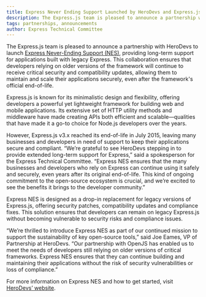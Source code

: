 ```yaml
---
title: Express Never Ending Support Launched by HeroDevs and Express.js
description: The Express.js team is pleased to announce a partnership with HeroDevs to launch Express Never-Ending Support (NES), providing long-term support for applications built with legacy Express. This collaboration ensures that developers relying on older versions of the framework will continue to receive critical security and compatibility updates, allowing them to maintain and scale their applications securely, even after the framework's official end-of-life.
tags: partnerships, announcements
author: Express Technical Committee
---
```


The Express.js team is pleased to announce a partnership with HeroDevs to launch [Express Never-Ending Support (NES)](https://www.herodevs.com/support/express-nes), providing long-term support for applications built with legacy Express. This collaboration ensures that developers relying on older versions of the framework will continue to receive critical security and compatibility updates, allowing them to maintain and scale their applications securely, even after the framework's official end-of-life.

Express.js is known for its minimalistic design and flexibility, offering developers a powerful yet lightweight framework for building web and mobile applications. Its extensive set of HTTP utility methods and middleware have made creating APIs both efficient and scalable—qualities that have made it a go-to choice for Node.js developers over the years.

However, Express.js v3.x reached its end-of-life in July 2015, leaving many businesses and developers in need of support to keep their applications secure and compliant. 
“We’re grateful to see HeroDevs stepping in to provide extended long-term support for Express,” said a spokesperson for the Express Technical Committee. “Express NES ensures that the many businesses and developers who rely on Express can continue using it safely and securely, even years after its original end-of-life. This kind of ongoing commitment to the open-source ecosystem is crucial, and we’re excited to see the benefits it brings to the developer community.”

Express NES is designed as a drop-in replacement for legacy versions of Express.js, offering security patches, compatibility updates and compliance fixes. This solution ensures that developers can remain on legacy Express.js without becoming vulnerable to security risks and compliance issues.

“We’re thrilled to introduce Express NES as part of our continued mission to support the sustainability of key open-source tools,” said Joe Eames, VP of Partnership at HeroDevs. “Our partnership with OpenJS has enabled us to meet the needs of developers still relying on older versions of critical frameworks. Express NES ensures that they can continue building and maintaining their applications without the risk of security vulnerabilities or loss of compliance.”

For more information on Express NES and how to get started, visit [HeroDevs’ website](https://www.herodevs.com/support/express-nes).